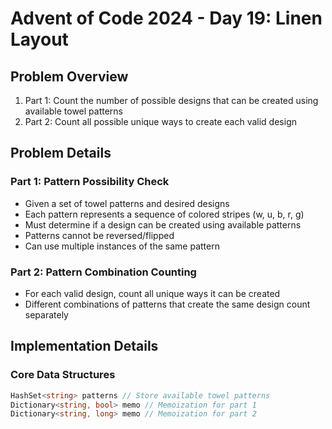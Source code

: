 # Advent of Code 2024 - Day 19: Linen Layout

## Problem Overview
1. Part 1: Count the number of possible designs that can be created using available towel patterns
2. Part 2: Count all possible unique ways to create each valid design

## Problem Details

### Part 1: Pattern Possibility Check
- Given a set of towel patterns and desired designs
- Each pattern represents a sequence of colored stripes (w, u, b, r, g)
- Must determine if a design can be created using available patterns
- Patterns cannot be reversed/flipped
- Can use multiple instances of the same pattern

### Part 2: Pattern Combination Counting
- For each valid design, count all unique ways it can be created
- Different combinations of patterns that create the same design count separately

## Implementation Details

### Core Data Structures
```csharp
HashSet<string> patterns // Store available towel patterns
Dictionary<string, bool> memo // Memoization for part 1
Dictionary<string, long> memo // Memoization for part 2
```

### Key Functions

1. **SolveTowelPatternsPartOne**
```csharp
static int SolveTowelPatternsPartOne(string input)
```
- Parses input and counts possible designs
- Uses recursive dynamic programming with memoization
- Returns count of achievable designs

2. **SolveTowelPatternsPartTwo**
```csharp
static long SolveTowelPatternsPartTwo(string input)
```
- Counts all possible ways to create each design
- Uses recursive approach for optimal performance
- Returns sum of all possible combinations

3. **Helper Functions**
```csharp
static (HashSet<string> patterns, string[] designs) ParseInput(string input)
static bool CanCreatePattern(string design, HashSet<string> patterns, Dictionary<string, bool> memo)
static long CountWaysToCreate(string design, HashSet<string> patterns, Dictionary<string, long> memo)
```

### Algorithm Details

#### Part 1: Recursive Pattern Matching
```
1. Initialize:
   - Parse patterns and designs
   - Create memoization dictionary
   - For each design:
     * Try to create using available patterns
     * Use recursion with memoization
     * Stop on first valid solution

2. Main Recursion:
   - Base case: empty string is valid
   - Check memo for existing result
   - For each pattern:
     * If design starts with pattern
     * Recursively check remaining string
     * Cache and return result

3. Optimizations:
   - Memoization prevents redundant calculations
   - Early termination on first valid solution
```

#### Part 2: Recursive Combination Counting
```
1. Initialize:
   - Similar setup to Part 1
   - Use long for large numbers
   - Process each design independently

2. Main Recursion:
   - Base case: empty string has one way
   - Check memo for existing count
   - For each matching pattern:
     * Add ways to create remaining string
     * Accumulate total possibilities

3. Key Differences from Part 1:
   - Must explore all possibilities
   - Adds up combinations instead of boolean check
```

## Results
- Part 1: 317 (possible designs)
- Part 2: 883,443,544,805,484 (total possible combinations)
